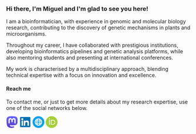 ### Hi there, I'm Miguel and I'm glad to see you here!


I am a bioinformatician, with experience in genomic and molecular biology research, contributing to the discovery of genetic mechanisms in plants and microorganisms.

Throughout my career, I have collaborated with prestigious institutions, developing bioinformatics pipelines and genetic analysis platforms, while also mentoring students and presenting at international conferences.

My work is characterised by a multidisciplinary approach, blending technical expertise with a focus on innovation and excellence.


#### Reach me

To contact me, or just to get more details about my research expertise, use one of the social networks below.

<a rel="me" href="https://genomic.social/@mramos">![Mastodon][mastodon_ico]</a>
[![Linkedin][linkedin_ico]][linkedin_url]
[![Website][website_ico]][website_url]
[![ORCID][orcid_ico]][orcid_url]


<!-- Reference links -->
[website_url]: https://mramos.com.pt/
[linkedin_url]: https://www.linkedin.com/in/mjnramos/
[orcid_url]: https://orcid.org/0000-0001-5832-0945


<!-- Reference images -->
[linkedin_ico]: https://raw.githubusercontent.com/mjnramos/mjnramos/master/icons/linkedin.png
[mastodon_ico]: https://raw.githubusercontent.com/mjnramos/mjnramos/master/icons/mastodon.png
[orcid_ico]: https://raw.githubusercontent.com/mjnramos/mjnramos/master/icons/orcid.png
[website_ico]: https://raw.githubusercontent.com/mjnramos/mjnramos/master/icons/website_small.png
